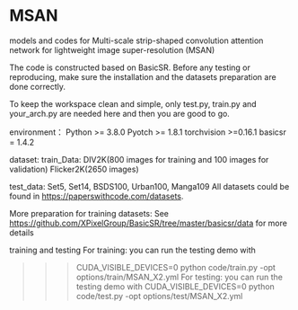 # MSAN
models and codes for Multi-scale strip-shaped convolution attention network for lightweight image super-resolution (MSAN)

The code is constructed based on BasicSR. Before any testing or reproducing, make sure the installation and the datasets preparation are done correctly.

To keep the workspace clean and simple, only test.py, train.py and your_arch.py are needed here and then you are good to go.

environment：
Python >= 3.8.0
Pyotch >= 1.8.1
torchvision >=0.16.1
basicsr = 1.4.2

dataset:
  train_Data:
  DIV2K(800 images for training and 100 images for validation)
  Flicker2K(2650 images)

  test_data:
  Set5, Set14, BSDS100, Urban100, Manga109
All datasets could be found in https://paperswithcode.com/datasets.

More preparation for training datasets: 
See https://github.com/XPixelGroup/BasicSR/tree/master/basicsr/data for more details

training and testing
For training:
you can run the testing demo with
>>> CUDA_VISIBLE_DEVICES=0 python code/train.py -opt options/train/MSAN_X2.yml
For testing:
you can run the testing demo with
>>> CUDA_VISIBLE_DEVICES=0 python code/test.py -opt options/test/MSAN_X2.yml

